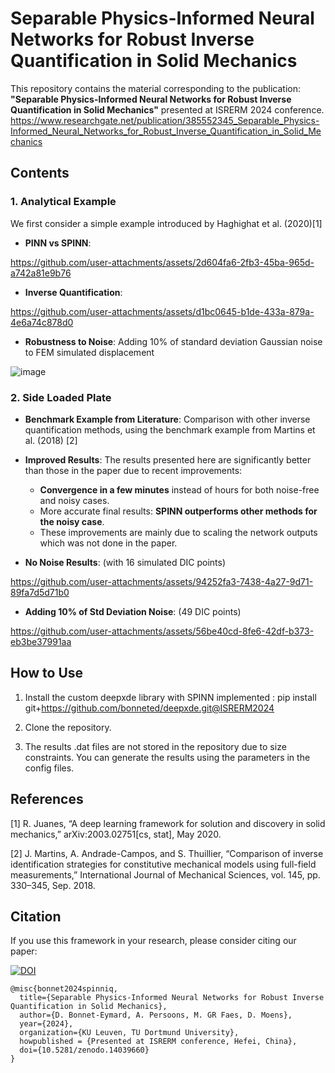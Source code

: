 # Separable Physics-Informed Neural Networks for Robust Inverse Quantification in Solid Mechanics

This repository contains the material corresponding to the publication: **"Separable Physics-Informed Neural Networks for Robust Inverse Quantification in Solid Mechanics"** presented at ISRERM 2024 conference.
https://www.researchgate.net/publication/385552345_Separable_Physics-Informed_Neural_Networks_for_Robust_Inverse_Quantification_in_Solid_Mechanics

## Contents

### 1. Analytical Example
We first consider a simple example introduced by Haghighat et al. (2020)[1]

- **PINN vs SPINN**:
  
https://github.com/user-attachments/assets/2d604fa6-2fb3-45ba-965d-a742a81e9b76

- **Inverse Quantification**:

https://github.com/user-attachments/assets/d1bc0645-b1de-433a-879a-4e6a74c878d0

- **Robustness to Noise**: Adding 10% of standard deviation Gaussian noise to FEM simulated displacement

![image](https://github.com/user-attachments/assets/8e89e414-70e7-442d-9162-3ddb2b4a8957)

### 2. Side Loaded Plate
- **Benchmark Example from Literature**: Comparison with other inverse quantification methods, using the benchmark example from Martins et al. (2018) [2]
- **Improved Results**: The results presented here are significantly better than those in the paper due to recent improvements:
    - **Convergence in a few minutes** instead of hours for both noise-free and noisy cases.
    - More accurate final results: **SPINN outperforms other methods for the noisy case**.
    - These improvements are mainly due to scaling the network outputs which was not done in the paper.

- **No Noise Results**: (with 16 simulated DIC points)

https://github.com/user-attachments/assets/94252fa3-7438-4a27-9d71-89fa7d5d71b0

- **Adding 10% of Std Deviation Noise**: (49 DIC points)

https://github.com/user-attachments/assets/56be40cd-8fe6-42df-b373-eb3be37991aa

## How to Use
1. Install the custom deepxde library with SPINN implemented :
pip install git+https://github.com/bonneted/deepxde.git@ISRERM2024

2. Clone the repository.
3. The results .dat files are not stored in the repository due to size constraints. You can generate the results using the parameters in the config files.

## References
[1] R. Juanes, “A deep learning framework for solution and discovery in solid mechanics,” arXiv:2003.02751[cs, stat], May 2020.

[2] J. Martins, A. Andrade-Campos, and S. Thuillier, “Comparison of inverse identification strategies for constitutive mechanical models using full-field measurements,” International Journal of Mechanical Sciences, vol. 145, pp. 330–345, Sep. 2018.

## Citation
If you use this framework in your research, please consider citing our paper:

[![DOI](https://zenodo.org/badge/DOI/10.5281/zenodo.14039660.svg)](https://doi.org/10.5281/zenodo.14039660)

    @misc{bonnet2024spinniq,
      title={Separable Physics-Informed Neural Networks for Robust Inverse Quantification in Solid Mechanics},
      author={D. Bonnet-Eymard, A. Persoons, M. GR Faes, D. Moens},
      year={2024},
      organization={KU Leuven, TU Dortmund University},
      howpublished = {Presented at ISRERM conference, Hefei, China},
      doi={10.5281/zenodo.14039660}
    }
